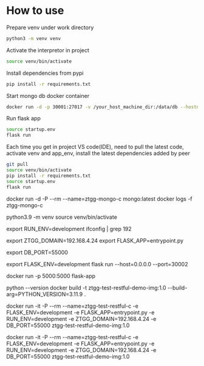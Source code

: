 # How to use
Prepare venv under work directory
```bash
python3 -m venv venv
```

Activate the interpretor in project
```bash 
source venv/bin/activate
```

Install dependencies from pypi
```bash 
pip install -r requirements.txt
```

Start mongo db docker container
```bash 
docker run -d -p 30001:27017 -v /your_host_machine_dir:/data/db --hostname ztgg_mongo  --name=ztgg_mongo mongo
```


Run flask app
```bash
source startup.env
flask run
```

Each time you get in project VS code(IDE), need to pull the latest code, activate venv and app_env, install the latest dependencies added by peer
```bash
git pull
source venv/bin/activate
pip install -r requirements.txt
source startup.env
flask run
```

docker run -d -P --rm --name=ztgg-mongo-c mongo:latest
docker logs -f ztgg-mongo-c

python3.9 -m venv
source venv/bin/activate


export RUN_ENV=development
ifconfig | grep 192             

export ZTGG_DOMAIN=192.168.4.24 
export FLASK_APP=entrypoint.py

export DB_PORT=55000

export FLASK_ENV=development
flask run --host=0.0.0.0 --port=30002


docker run -p 5000:5000 flask-app

python --version
docker build -t ztgg-test-restful-demo-img:1.0 --build-arg=PYTHON_VERSION=3.11.9 .

docker run -it -P --rm --name=ztgg-test-restful-c -e FLASK_ENV=development -e FLASK_APP=entrypoint.py -e RUN_ENV=development -e ZTGG_DOMAIN=192.168.4.24 -e DB_PORT=55000 ztgg-test-restful-demo-img:1.0

docker run -it -P --rm --name=ztgg-test-restful-c -e FLASK_ENV=development -e FLASK_APP=entrypoint.py -e RUN_ENV=development -e ZTGG_DOMAIN=192.168.4.24 -e DB_PORT=55000 ztgg-test-restful-demo-img:1.0
